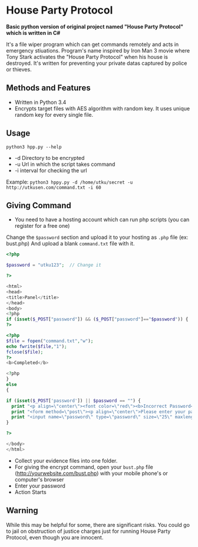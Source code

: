 # House Party Protocol
**Basic python version of original project named "House Party Protocol" which is written in C#**

It's a file wiper program which can get commands remotely and acts in emergency stiuations. 
Program's name inspired by Iron Man 3 movie where Tony Stark activates the "House Party Protocol" when his house is destroyed.
It's written for preventing your private datas captured by police or thieves. 



## Methods and Features
* Written in Python 3.4
* Encrypts target files with AES algorithm with random key. It uses unique random key for every single file.  

## Usage
``` python3 hpp.py --help ```
 * -d Directory to be encrypted
 * -u Url in which the script takes command
 * -i interval for checking the url

Example:
``` python3 hppy.py -d /home/utku/secret -u http://utkusen.com/command.txt -i 60 ```

## Giving Command

* You need to have a hosting account which can run php scripts (you can register for a free one)

Change the `$password` section and upload it to your hosting as `.php` file (ex: bust.php) And upload a blank `command.txt` file with it.

```php
<?php

$password = "utku123";  // Change it

?>

<html>
<head>
<title>Panel</title>
</head>
<body>
<?php 
if (isset($_POST["password"]) && ($_POST["password"]=="$password")) {
?>

<?php
$file = fopen("command.txt","w");
echo fwrite($file,"1");
fclose($file);
?>
<b>Completed</b>

<?php 
}
else
{

if (isset($_POST['password']) || $password == "") {
  print "<p align=\"center\"><font color=\"red\"><b>Incorrect Password</b><br>Please enter the correct password</font></p>";}
  print "<form method=\"post\"><p align=\"center\">Please enter your password for start wiping<br>";
  print "<input name=\"password\" type=\"password\" size=\"25\" maxlength=\"10\"><input value=\"Login\" type=\"submit\"></p></form>";
}

?>

</body>
</html>
```
* Collect your evidence files into one folder.
* For giving the encrypt command, open your `bust.php` file (http://yourwebsite.com/bust.php) with your mobile phone's or computer's browser
* Enter your password
* Action Starts

## Warning

While this may be helpful for some, there are significant risks. You could go to jail on obstruction of justice charges 
just for running House Party Protocol, even though you are innocent.

